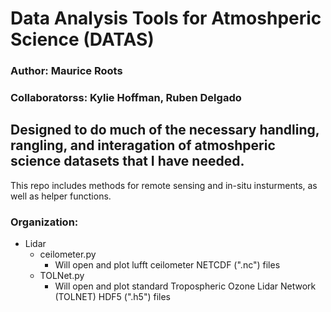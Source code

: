 # Data Analysis Tools for Atmoshperic Science (DATAS)

### Author: Maurice Roots
### Collaboratorss: Kylie Hoffman, Ruben Delgado

## Designed to do much of the necessary handling, rangling, and interagation of atmoshperic science datasets that I have needed. 
This repo includes methods for remote sensing and in-situ insturments, as well as helper functions. 

### Organization:
- Lidar
  - ceilometer.py
    - Will open and plot lufft ceilometer NETCDF (".nc") files
  - TOLNet.py
    - Will open and plot standard Tropospheric Ozone Lidar Network (TOLNET) HDF5 (".h5") files 
